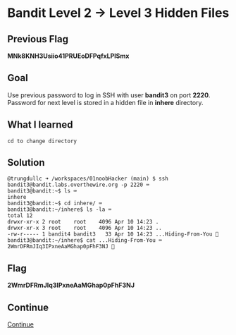 # Bandit Level 2 → Level 3 Hidden Files

## Previous Flag
<b>MNk8KNH3Usiio41PRUEoDFPqfxLPlSmx</b>

## Goal
Use previous password to log in SSH with user <b>bandit3</b> on port <b>2220</b>.  Password for next level is stored in a hidden file in <b>inhere</b> directory.

## What I learned
```
cd to change directory
```

## Solution
```
@trungdullc ➜ /workspaces/01noobHacker (main) $ ssh bandit3@bandit.labs.overthewire.org -p 2220 ⌨️
bandit3@bandit:~$ ls ⌨️
inhere
bandit3@bandit:~$ cd inhere/ ⌨️
bandit3@bandit:~/inhere$ ls -la ⌨️
total 12
drwxr-xr-x 2 root    root    4096 Apr 10 14:23 .
drwxr-xr-x 3 root    root    4096 Apr 10 14:23 ..
-rw-r----- 1 bandit4 bandit3   33 Apr 10 14:23 ...Hiding-From-You 👀
bandit3@bandit:~/inhere$ cat ...Hiding-From-You ⌨️
2WmrDFRmJIq3IPxneAaMGhap0pFhF3NJ 🔐
```

## Flag
<b>2WmrDFRmJIq3IPxneAaMGhap0pFhF3NJ</b>

## Continue
[Continue](./Bandit0304.md)